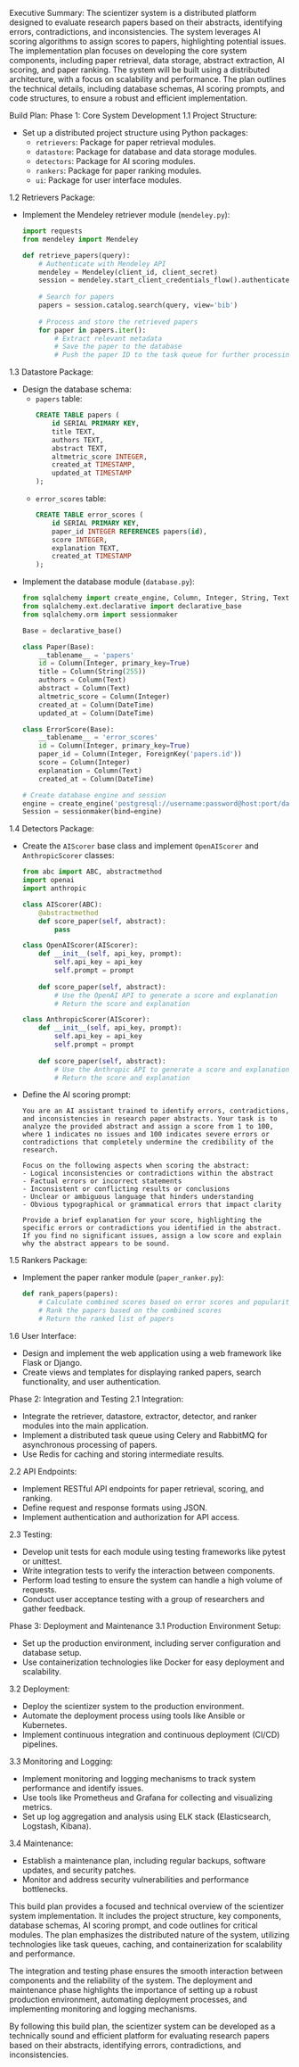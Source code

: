 Executive Summary:
The scientizer system is a distributed platform designed to evaluate research papers based on their abstracts, identifying errors, contradictions, and inconsistencies. The system leverages AI scoring algorithms to assign scores to papers, highlighting potential issues. The implementation plan focuses on developing the core system components, including paper retrieval, data storage, abstract extraction, AI scoring, and paper ranking. The system will be built using a distributed architecture, with a focus on scalability and performance. The plan outlines the technical details, including database schemas, AI scoring prompts, and code structures, to ensure a robust and efficient implementation.

Build Plan:
Phase 1: Core System Development
1.1 Project Structure:
   - Set up a distributed project structure using Python packages:
     - `retrievers`: Package for paper retrieval modules.
     - `datastore`: Package for database and data storage modules.
     - `detectors`: Package for AI scoring modules.
     - `rankers`: Package for paper ranking modules.
     - `ui`: Package for user interface modules.

1.2 Retrievers Package:
   - Implement the Mendeley retriever module (`mendeley.py`):
     ```python
     import requests
     from mendeley import Mendeley
     
     def retrieve_papers(query):
         # Authenticate with Mendeley API
         mendeley = Mendeley(client_id, client_secret)
         session = mendeley.start_client_credentials_flow().authenticate()
         
         # Search for papers
         papers = session.catalog.search(query, view='bib')
         
         # Process and store the retrieved papers
         for paper in papers.iter():
             # Extract relevant metadata
             # Save the paper to the database
             # Push the paper ID to the task queue for further processing
     ```

1.3 Datastore Package:
   - Design the database schema:
     - `papers` table:
       ```sql
       CREATE TABLE papers (
           id SERIAL PRIMARY KEY,
           title TEXT,
           authors TEXT,
           abstract TEXT,
           altmetric_score INTEGER,
           created_at TIMESTAMP,
           updated_at TIMESTAMP
       );
       ```
     - `error_scores` table:
       ```sql
       CREATE TABLE error_scores (
           id SERIAL PRIMARY KEY,
           paper_id INTEGER REFERENCES papers(id),
           score INTEGER,
           explanation TEXT,
           created_at TIMESTAMP
       );
       ```
   - Implement the database module (`database.py`):
     ```python
     from sqlalchemy import create_engine, Column, Integer, String, Text, DateTime
     from sqlalchemy.ext.declarative import declarative_base
     from sqlalchemy.orm import sessionmaker
     
     Base = declarative_base()
     
     class Paper(Base):
         __tablename__ = 'papers'
         id = Column(Integer, primary_key=True)
         title = Column(String(255))
         authors = Column(Text)
         abstract = Column(Text)
         altmetric_score = Column(Integer)
         created_at = Column(DateTime)
         updated_at = Column(DateTime)
     
     class ErrorScore(Base):
         __tablename__ = 'error_scores'
         id = Column(Integer, primary_key=True)
         paper_id = Column(Integer, ForeignKey('papers.id'))
         score = Column(Integer)
         explanation = Column(Text)
         created_at = Column(DateTime)
     
     # Create database engine and session
     engine = create_engine('postgresql://username:password@host:port/database')
     Session = sessionmaker(bind=engine)
     ```

1.4 Detectors Package:
   - Create the `AIScorer` base class and implement `OpenAIScorer` and `AnthropicScorer` classes:
     ```python
     from abc import ABC, abstractmethod
     import openai
     import anthropic
     
     class AIScorer(ABC):
         @abstractmethod
         def score_paper(self, abstract):
             pass
     
     class OpenAIScorer(AIScorer):
         def __init__(self, api_key, prompt):
             self.api_key = api_key
             self.prompt = prompt
         
         def score_paper(self, abstract):
             # Use the OpenAI API to generate a score and explanation
             # Return the score and explanation
     
     class AnthropicScorer(AIScorer):
         def __init__(self, api_key, prompt):
             self.api_key = api_key
             self.prompt = prompt
         
         def score_paper(self, abstract):
             # Use the Anthropic API to generate a score and explanation
             # Return the score and explanation
     ```
   - Define the AI scoring prompt:
     ```
     You are an AI assistant trained to identify errors, contradictions, and inconsistencies in research paper abstracts. Your task is to analyze the provided abstract and assign a score from 1 to 100, where 1 indicates no issues and 100 indicates severe errors or contradictions that completely undermine the credibility of the research.

     Focus on the following aspects when scoring the abstract:
     - Logical inconsistencies or contradictions within the abstract
     - Factual errors or incorrect statements
     - Inconsistent or conflicting results or conclusions
     - Unclear or ambiguous language that hinders understanding
     - Obvious typographical or grammatical errors that impact clarity

     Provide a brief explanation for your score, highlighting the specific errors or contradictions you identified in the abstract. If you find no significant issues, assign a low score and explain why the abstract appears to be sound.
     ```

1.5 Rankers Package:
   - Implement the paper ranker module (`paper_ranker.py`):
     ```python
     def rank_papers(papers):
         # Calculate combined scores based on error scores and popularity metrics
         # Rank the papers based on the combined scores
         # Return the ranked list of papers
     ```

1.6 User Interface:
   - Design and implement the web application using a web framework like Flask or Django.
   - Create views and templates for displaying ranked papers, search functionality, and user authentication.

Phase 2: Integration and Testing
2.1 Integration:
   - Integrate the retriever, datastore, extractor, detector, and ranker modules into the main application.
   - Implement a distributed task queue using Celery and RabbitMQ for asynchronous processing of papers.
   - Use Redis for caching and storing intermediate results.

2.2 API Endpoints:
   - Implement RESTful API endpoints for paper retrieval, scoring, and ranking.
   - Define request and response formats using JSON.
   - Implement authentication and authorization for API access.

2.3 Testing:
   - Develop unit tests for each module using testing frameworks like pytest or unittest.
   - Write integration tests to verify the interaction between components.
   - Perform load testing to ensure the system can handle a high volume of requests.
   - Conduct user acceptance testing with a group of researchers and gather feedback.

Phase 3: Deployment and Maintenance
3.1 Production Environment Setup:
   - Set up the production environment, including server configuration and database setup.
   - Use containerization technologies like Docker for easy deployment and scalability.

3.2 Deployment:
   - Deploy the scientizer system to the production environment.
   - Automate the deployment process using tools like Ansible or Kubernetes.
   - Implement continuous integration and continuous deployment (CI/CD) pipelines.

3.3 Monitoring and Logging:
   - Implement monitoring and logging mechanisms to track system performance and identify issues.
   - Use tools like Prometheus and Grafana for collecting and visualizing metrics.
   - Set up log aggregation and analysis using ELK stack (Elasticsearch, Logstash, Kibana).

3.4 Maintenance:
   - Establish a maintenance plan, including regular backups, software updates, and security patches.
   - Monitor and address security vulnerabilities and performance bottlenecks.

This build plan provides a focused and technical overview of the scientizer system implementation. It includes the project structure, key components, database schemas, AI scoring prompt, and code outlines for critical modules. The plan emphasizes the distributed nature of the system, utilizing technologies like task queues, caching, and containerization for scalability and performance.

The integration and testing phase ensures the smooth interaction between components and the reliability of the system. The deployment and maintenance phase highlights the importance of setting up a robust production environment, automating deployment processes, and implementing monitoring and logging mechanisms.

By following this build plan, the scientizer system can be developed as a technically sound and efficient platform for evaluating research papers based on their abstracts, identifying errors, contradictions, and inconsistencies.